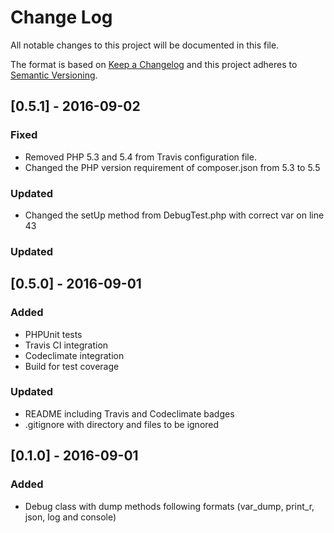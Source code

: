 # Change Log
All notable changes to this project will be documented in this file.

The format is based on [Keep a Changelog](http://keepachangelog.com/) 
and this project adheres to [Semantic Versioning](http://semver.org/).

## [0.5.1] - 2016-09-02
### Fixed
- Removed PHP 5.3 and 5.4 from Travis configuration file.
- Changed the PHP version requirement of composer.json from 5.3 to 5.5

### Updated 
- Changed the setUp method from DebugTest.php with correct var on line 43

### Updated

## [0.5.0] - 2016-09-01
### Added
- PHPUnit tests
- Travis CI integration
- Codeclimate integration
- Build for test coverage

### Updated
- README including Travis and Codeclimate badges
- .gitignore with directory and files to be ignored

## [0.1.0] - 2016-09-01
### Added
- Debug class with dump methods following formats (var_dump, print_r, json, log and console)